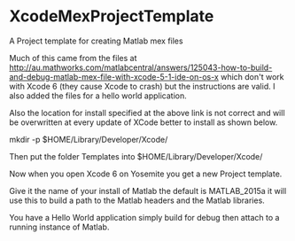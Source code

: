 # XcodeMexProjectTemplate
A Project template for creating Matlab mex files

Much of this came from the  files at  http://au.mathworks.com/matlabcentral/answers/125043-how-to-build-and-debug-matlab-mex-file-with-xcode-5-1-ide-on-os-x which don't work with Xcode 6 (they cause Xcode to crash) but the instructions are valid. I also added the files for a hello world application.

Also the location for install specified at the above link is not correct and will be overwritten at every update of XCode better to install as shown below.

mkdir -p $HOME/Library/Developer/Xcode/

Then put the folder Templates into $HOME/Library/Developer/Xcode/

Now when you open Xcode 6 on Yosemite you get a new Project template.

Give it the name of your install of Matlab the default is MATLAB_2015a it will use this to build a path to the Matlab headers and the Matlab libraries.

You have a Hello World application simply build for debug then attach to a running instance of Matlab.

